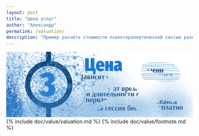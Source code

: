 ```yaml
---
layout: post
title: "Цена услуг"
author: "Александр"
permalink: /valuation/
description: "Пример расчёта стоимости психотерапевтической сессии разной длительности"
---
```


<a  href="/value/">![Как расчитать стоимость сеанса психотерапии](/_img/3-1.png)</a>
{% include doc/value/valuation.md %}
{% include doc/value/footnote.md %}
